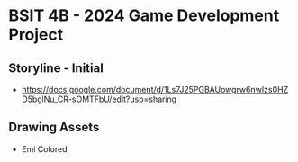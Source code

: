 # BSIT 4B - 2024 Game Development Project 

## Storyline - Initial
 - https://docs.google.com/document/d/1Ls7J25PGBAUowgrw6nwIzs0HZD5bglNu_CR-sOMTFbU/edit?usp=sharing
## Drawing Assets
 - Emi Colored 

